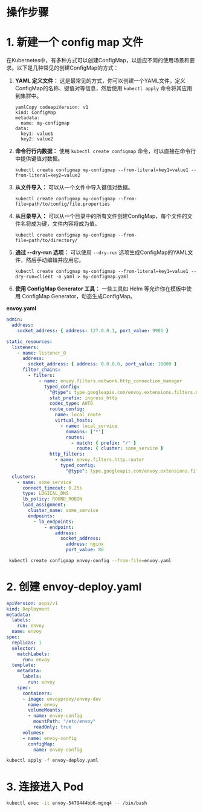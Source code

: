 # 操作步骤

# 1. 新建一个 config map 文件

在Kubernetes中，有多种方式可以创建ConfigMap，以适应不同的使用场景和要求。以下是几种常见的创建ConfigMap的方式：

1. **YAML 定义文件：** 这是最常见的方式，你可以创建一个YAML文件，定义ConfigMap的名称、键值对等信息，然后使用 `kubectl apply` 命令将其应用到集群中。

   ```
   yamlCopy codeapiVersion: v1
   kind: ConfigMap
   metadata:
     name: my-configmap
   data:
     key1: value1
     key2: value2
   ```

2. **命令行行内数据：** 使用 `kubectl create configmap` 命令，可以直接在命令行中提供键值对数据。

   ```
   kubectl create configmap my-configmap --from-literal=key1=value1 --from-literal=key2=value2
   ```

3. **从文件导入：** 可以从一个文件中导入键值对数据。

   ```
   kubectl create configmap my-configmap --from-file=path/to/config/file.properties
   ```

4. **从目录导入：** 可以从一个目录中的所有文件创建ConfigMap，每个文件的文件名将成为键，文件内容将成为值。

   ```
   kubectl create configmap my-configmap --from-file=path/to/directory/
   ```

5. **通过 --dry-run 选项：** 可以使用 `--dry-run` 选项生成ConfigMap的YAML文件，然后手动编辑并应用它。

   ```
   kubectl create configmap my-configmap --from-literal=key1=value1 --dry-run=client -o yaml > my-configmap.yaml
   ```

6. **使用 ConfigMap Generator 工具：** 一些工具如 Helm 等允许你在模板中使用 ConfigMap Generator，动态生成ConfigMap。

**envoy.yaml**

```yaml
admin:
  address:
    socket_address: { address: 127.0.0.1, port_value: 9901 }

static_resources:
  listeners:
    - name: listener_0
      address:
        socket_address: { address: 0.0.0.0, port_value: 10000 }
      filter_chains:
        - filters:
            - name: envoy.filters.network.http_connection_manager
              typed_config:
                "@type": type.googleapis.com/envoy.extensions.filters.network.http_connection_manager.v3.HttpConnectionManager
                stat_prefix: ingress_http
                codec_type: AUTO
                route_config:
                  name: local_route
                  virtual_hosts:
                    - name: local_service
                      domains: ["*"]
                      routes:
                        - match: { prefix: "/" }
                          route: { cluster: some_service }
                http_filters:
                  - name: envoy.filters.http.router
                    typed_config:
                      "@type": type.googleapis.com/envoy.extensions.filters.http.router.v3.Router
  clusters:
    - name: some_service
      connect_timeout: 0.25s
      type: LOGICAL_DNS
      lb_policy: ROUND_ROBIN
      load_assignment:
        cluster_name: some_service
        endpoints:
          - lb_endpoints:
              - endpoint:
                  address:
                    socket_address:
                      address: nginx
                      port_value: 80
```

```bash
 kubectl create configmap envoy-config --from-file=envoy.yaml
```

# 2. 创建 envoy-deploy.yaml

```yaml
apiVersion: apps/v1
kind: Deployment
metadata:
  labels:
    run: envoy
  name: envoy
spec:
  replicas: 1
  selector:
    matchLabels:
      run: envoy
  template:
    metadata:
      labels:
        run: envoy
    spec:
      containers:
      - image: envoyproxy/envoy-dev
        name: envoy
        volumeMounts:
        - name: envoy-config
          mountPath: "/etc/envoy"
          readOnly: true
      volumes:
      - name: envoy-config
        configMap:
          name: envoy-config
```

```bash
kubectl apply -f envoy-deploy.yaml
```

# 3. 连接进入 Pod

```bash
kubectl exec -it envoy-5479444bb6-mgnq4 -- /bin/bash
```

